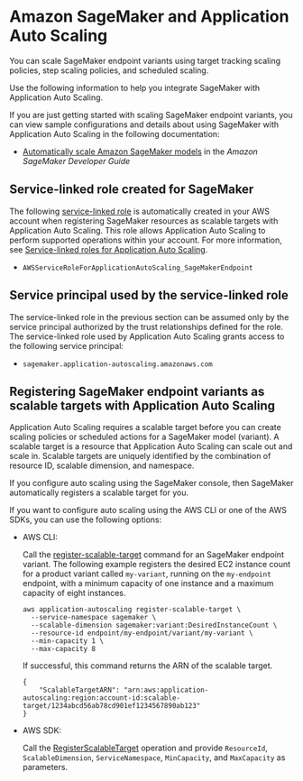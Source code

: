 # Amazon SageMaker and Application Auto Scaling<a name="services-that-can-integrate-sagemaker"></a>

You can scale SageMaker endpoint variants using target tracking scaling policies, step scaling policies, and scheduled scaling\. 

Use the following information to help you integrate SageMaker with Application Auto Scaling\. 

If you are just getting started with scaling SageMaker endpoint variants, you can view sample configurations and details about using SageMaker with Application Auto Scaling in the following documentation:
+ [Automatically scale Amazon SageMaker models](https://docs.aws.amazon.com/sagemaker/latest/dg/endpoint-auto-scaling.html) in the *Amazon SageMaker Developer Guide*

## Service\-linked role created for SageMaker<a name="integrate-service-linked-role-sagemaker"></a>

The following [service\-linked role](https://docs.aws.amazon.com/IAM/latest/UserGuide/using-service-linked-roles.html) is automatically created in your AWS account when registering SageMaker resources as scalable targets with Application Auto Scaling\. This role allows Application Auto Scaling to perform supported operations within your account\. For more information, see [Service\-linked roles for Application Auto Scaling](application-auto-scaling-service-linked-roles.md)\.
+ `AWSServiceRoleForApplicationAutoScaling_SageMakerEndpoint`

## Service principal used by the service\-linked role<a name="integrate-service-principal-sagemaker"></a>

The service\-linked role in the previous section can be assumed only by the service principal authorized by the trust relationships defined for the role\. The service\-linked role used by Application Auto Scaling grants access to the following service principal: 
+ `sagemaker.application-autoscaling.amazonaws.com`

## Registering SageMaker endpoint variants as scalable targets with Application Auto Scaling<a name="integrate-register-sagemaker"></a>

Application Auto Scaling requires a scalable target before you can create scaling policies or scheduled actions for a SageMaker model \(variant\)\. A scalable target is a resource that Application Auto Scaling can scale out and scale in\. Scalable targets are uniquely identified by the combination of resource ID, scalable dimension, and namespace\. 

If you configure auto scaling using the SageMaker console, then SageMaker automatically registers a scalable target for you\. 

If you want to configure auto scaling using the AWS CLI or one of the AWS SDKs, you can use the following options:
+ AWS CLI: 

  Call the [register\-scalable\-target](https://docs.aws.amazon.com/cli/latest/reference/application-autoscaling/register-scalable-target.html) command for an SageMaker endpoint variant\. The following example registers the desired EC2 instance count for a product variant called `my-variant`, running on the `my-endpoint` endpoint, with a minimum capacity of one instance and a maximum capacity of eight instances\.

  ```
  aws application-autoscaling register-scalable-target \
    --service-namespace sagemaker \
    --scalable-dimension sagemaker:variant:DesiredInstanceCount \
    --resource-id endpoint/my-endpoint/variant/my-variant \
    --min-capacity 1 \
    --max-capacity 8
  ```

  If successful, this command returns the ARN of the scalable target\.

  ```
  {
      "ScalableTargetARN": "arn:aws:application-autoscaling:region:account-id:scalable-target/1234abcd56ab78cd901ef1234567890ab123"
  }
  ```
+ AWS SDK: 

  Call the [RegisterScalableTarget](https://docs.aws.amazon.com/autoscaling/application/APIReference/API_RegisterScalableTarget.html) operation and provide `ResourceId`, `ScalableDimension`, `ServiceNamespace`, `MinCapacity`, and `MaxCapacity` as parameters\. 